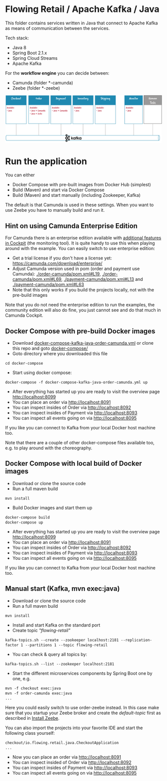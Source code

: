 # Flowing Retail / Apache Kafka / Java

This folder contains services written in Java that connect to Apache Kafka as means of communication between the services.

Tech stack:

* Java 8
* Spring Boot 2.1.x
* Spring Cloud Streams
* Apache Kafka

For the **workflow engine** you can decide between:
* Camunda (folder \*-camunda)
* Zeebe (folder \*-zeebe)

![Microservices](../../docs/kafka-services.png)

# Run the application

You can either

* Docker Compose with pre-built images from Docker Hub (simplest)
* Build (Maven) and start via Docker Compose
* Build (Maven) and start manually (including Zookeeper, Kafka)

The default is that Camunda is used in these settings. When you want to use Zeebe you have to manually build and run it.

## Hint on using Camunda Enterprise Edition

For Camunda there is an enterprise edition available with [additional features in Cockpit](https://camunda.com/products/cockpit/#/features) (the monitoring tool). It is quite handy to use this when playing around with the example. You can easily switch to use enterprise edition:

* Get a trial license if you don't have a license yet: https://camunda.com/download/enterprise/
* Adjust Camunda version used in pom (order and payment use Camunda): [./order-camunda/pom.xml#L19](./order-camunda/pom.xml#L19), [./order-camunda/pom.xml#L69](./order-camunda/pom.xml#L69), [./payment-camunda/pom.xml#L13](./payment-camunda/pom.xml#L13) and [./payment-camunda/pom.xml#L63](./payment-camunda/pom.xml#L63)
* Note that this only works if you build the projects locally, not with the pre-build images

Note that you do not need the enterprise edition to run the examples, the community edition will also do fine, you just cannot see and do that much in Camunda Cockpit.


## Docker Compose with pre-build Docker images

* Download [docker-compose-kafka-java-order-camunda.yml](../../runner/docker-compose/docker-compose-kafka-java-order-camunda.yml) or clone this repo and goto [docker-compose/](../../runner/docker-compose/)
* Goto directory where you downloaded this file

```
cd docker-compose
```

* Start using docker compose:

```
docker-compose -f docker-compose-kafka-java-order-camunda.yml up
```

* After everything has started up you are ready to visit the overview page [http://localhost:8099](http://localhost:8099)
* You can place an order via [http://localhost:8091](http://localhost:8091)
* You can inspect insides of Order via [http://localhost:8092](http://localhost:8092)
* You can inspect insides of Payment via [http://localhost:8093](http://localhost:8093)
* You can inspect all events going on via [http://localhost:8095](http://localhost:8095)

If you like you can connect to Kafka from your local Docker host machine too. 

Note that there are a couple of other docker-compose files available too, e.g. to play around with the choreography.


## Docker Compose with local build of Docker images

* Download or clone the source code
* Run a full maven build

```
mvn install
```

* Build Docker images and start them up

```
docker-compose build
docker-compose up
```

* After everything has started up you are ready to visit the overview page [http://localhost:8099](http://localhost:8099)
* You can place an order via [http://localhost:8091](http://localhost:8091)
* You can inspect insides of Order via [http://localhost:8092](http://localhost:8092)
* You can inspect insides of Payment via [http://localhost:8093](http://localhost:8093)
* You can inspect all events going on via [http://localhost:8095](http://localhost:8095)

If you like you can connect to Kafka from your local Docker host machine too. 


## Manual start (Kafka, mvn exec:java)

* Download or clone the source code
* Run a full maven build

```
mvn install
```

* Install and start Kafka on the standard port
* Create topic *"flowing-retail"*

```
kafka-topics.sh --create --zookeeper localhost:2181 --replication-factor 1 --partitions 1 --topic flowing-retail
```

* You can check & query all topics by:

```
kafka-topics.sh --list --zookeeper localhost:2181
```

* Start the different microservices components by Spring Boot one by one, e.g.

```
mvn -f checkout exec:java
mvn -f order-camunda exec:java
...
```

Here you could easily switch to use order-zeebe instead. In this case make sure that you startup your Zeebe broker and create the *default-topic* first as described in [Install Zeebe](https://docs.zeebe.io/introduction/install.html).

You can also import the projects into your favorite IDE and start the following class yourself:

```
checkout/io.flowing.retail.java.CheckoutApplication
...
```

* Now you can place an order via [http://localhost:8091](http://localhost:8091)
* You can inspect insided of Order via [http://localhost:8092](http://localhost:8092)
* You can inspect insides of Payment via [http://localhost:8093](http://localhost:8093)
* You can inspect all events going on via [http://localhost:8095](http://localhost:8095)
